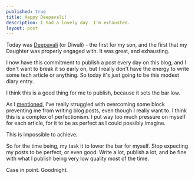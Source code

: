 ```yaml
---
published: true
title: Happy Deepavali!
description: I had a lovely day. I'm exhausted.
layout: post
---
```

Today was [Deepavali](https://en.wikipedia.org/wiki/Diwali) (or Diwali) - the first for my son, and the first that my Daughter was properly engaged with. It was great, and exhausting.

I now have this commitment to publish a post every day on this blog, and I don't want to break it so early on, but I really don't have the energy to write some tech article or anything. So today it's just going to be this modest diary entry.

I think this is a good thing for me to publish, because it sets the bar low.

As I [mentioned](/2020/11/13/i-am-a-blogger/), I've really struggled with overcoming some block preventing me from writing blog posts, even though I really want to. I think this is a complex of perfectionism. I put way too much pressure on myself for each article, for it to be as perfect as I could possibly imagine.

This is impossible to achieve.

So for the time being, my task it to lower the bar for myself. Stop expecting my posts to be perfect, or even good. Write a lot, publish a lot, and be fine with what I publish being very low quality most of the time.

Case in point. Goodnight.